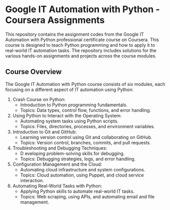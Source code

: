 # Google IT Automation with Python - Coursera Assignments
This repository contains the assignment codes from the Google IT Automation with Python professional certificate course on Coursera. This course is designed to teach Python programming and how to apply it to real-world IT automation tasks. The repository includes solutions for the various hands-on assignments and projects across the course modules.

## Course Overview
The Google IT Automation with Python course consists of six modules, each focusing on a different aspect of IT automation using Python:

1. Crash Course on Python:
    -    Introduction to Python programming fundamentals.
    - Topics: Data types, control flow, functions, and error handling.
2. Using Python to Interact with the Operating System:
    - Automating system tasks using Python scripts.
    - Topics: Files, directories, processes, and environment variables.
3. Introduction to Git and GitHub:
    - Learning version control using Git and collaborating on GitHub.
    - Topics: Version control, branches, commits, and pull requests.
4. Troubleshooting and Debugging Techniques:
    - D eveloping problem-solving skills for debugging.
    - Topics: Debugging strategies, logs, and error handling.
5. Configuration Management and the Cloud:
    - Automating cloud infrastructure and system configurations.
    - Topics: Cloud automation, using Puppet, and cloud service interaction.
6. Automating Real-World Tasks with Python:
    - Applying Python skills to automate real-world IT tasks.
    - Topics: Web scraping, using APIs, and automating email and file management.
